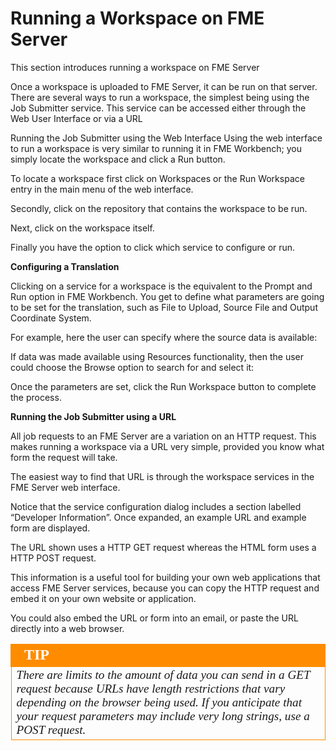 # Running a Workspace on FME Server

This section introduces running a workspace on FME Server

Once a workspace is uploaded to FME Server, it can be run on that server. There are several ways to run a workspace, the simplest being using the Job Submitter service.
This service can be accessed either through the Web User Interface or via a URL

Running the Job Submitter using the Web Interface Using the web interface to run a workspace is very similar to running it in FME Workbench; you simply locate the workspace and click a Run button.

To locate a workspace first click on Workspaces or the Run Workspace entry in the main menu of the web interface.

Secondly, click on the repository that contains the workspace to be run.

Next, click on the workspace itself.

Finally you have the option to click which service to configure or run.

**Configuring a Translation**

Clicking on a service for a workspace is the equivalent to the Prompt and Run option in FME Workbench. You get to define what parameters are going to be set for the translation, such as File to Upload, Source File and Output Coordinate System.

For example, here the user can specify where the source data is available:

If data was made available using Resources functionality, then the user could choose the Browse option to search for and select it:

Once the parameters are set, click the Run Workspace button to complete the process.

**Running the Job Submitter using a URL**

All job requests to an FME Server are a variation on an HTTP request. This makes running a workspace via a URL very simple, provided you know what form the request will take.

The easiest way to find that URL is through the workspace services in the FME Server web interface.

Notice that the service configuration dialog includes a section labelled “Developer Information”.
Once expanded, an example URL and example form are displayed.

The URL shown uses a HTTP GET request whereas the HTML form uses a HTTP POST request.

This information is a useful tool for building your own web applications that access FME Server services, because you can copy the HTTP request and embed it on your own website or application.

You could also embed the URL or form into an email, or paste the URL directly into a web browser.

<table style="border-spacing: 0px">
<tr>
<td style="vertical-align:middle;background-color:darkorange;border: 2px solid darkorange">
<i class="fa fa-info-circle fa-lg fa-pull-left fa-fw" style="color:white;padding-right: 12px;vertical-align:text-top"></i>
<span style="color:white;font-size:x-large;font-weight: bold;font-family:serif">TIP</span>
</td>
</tr>

<tr>
<td style="border: 1px solid darkorange">
<span style="font-family:serif; font-style:italic; font-size:larger">
There are limits to the amount of data you can send in a GET request because URLs
have length restrictions that vary depending on the browser being used. If you
anticipate that your request parameters may include very long strings, use a POST
request.
</span>
</td>
</tr>
</table>

